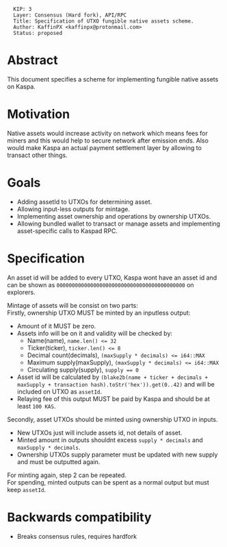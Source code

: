 ```
  KIP: 3 
  Layer: Consensus (Hard fork), API/RPC
  Title: Specification of UTXO fungible native assets scheme.
  Author: KaffinPX <kaffinpx@protonmail.com>
  Status: proposed
```

# Abstract

This document specifies a scheme for implementing fungible native assets on Kaspa.

# Motivation

Native assets would increase activity on network which means fees for miners and this would help to secure network after emission ends.
Also would make Kaspa an actual payment settlement layer by allowing to transact other things.

# Goals

* Adding assetId to UTXOs for determining asset.
* Allowing input-less outputs for mintage.
* Implementing asset ownership and operations by ownership UTXOs.
* Allowing bundled wallet to transact or manage assets and implementing asset-specific calls to Kaspad RPC.

# Specification

An asset id will be added to every UTXO, Kaspa wont have an asset id and can be shown as ``000000000000000000000000000000000000000000`` on explorers.

Mintage of assets will be consist on two parts:  
Firstly, ownership UTXO MUST be minted by an inputless output:
* Amount of it MUST be zero.
* Assets info will be on it and validity will be checked by:
  - Name(name), ``name.len() <= 32``
  - Ticker(ticker), ``ticker.len() <= 8``
  - Decimal count(decimals), ``(maxSupply * decimals) <= i64::MAX``
  - Maximum supply(maxSupply), ``(maxSupply * decimals) <= i64::MAX``
  - Circulating supply(supply), ``supply == 0``
* Asset id will be calculated by `(blake2b(name + ticker + decimals + maxSupply + transaction hash).toStr('hex')).get(0..42)` and will be included on UTXO as ``assetId``.
* Relaying fee of this output MUST be paid by Kaspa and should be at least ``100 KAS``.

Secondly, asset UTXOs should be minted using ownership UTXO in inputs.
* New UTXOs just will include assets id, not details of asset.
* Minted amount in outputs shouldnt excess ``supply * decimals`` and ``maxSupply * decimals``.
* Ownership UTXOs supply parameter must be updated with new supply and must be outputted again.

For minting again, step 2 can be repeated.  
For spending, minted outputs can be spent as a normal output but must keep ``assetId``. 

# Backwards compatibility
* Breaks consensus rules, requires hardfork
